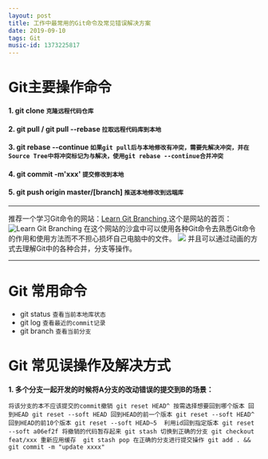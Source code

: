 ```yaml
---
layout: post
title: 工作中最常用的Git命令及常见错误解决方案
date: 2019-09-10
tags: Git
music-id: 1373225817
--- 
```


# Git主要操作命令
#### 1. git clone   `克隆远程代码仓库`
#### 2. git pull / git pull --rebase `拉取远程代码库到本地`
#### 3. git rebase --continue `如果git pull后与本地修改有冲突，需要先解决冲突，并在Source Tree中将冲突标记为与解决，使用git rebase --continue合并冲突`
#### 4. git commit -m'xxx' `提交修改到本地`
#### 5. git push origin master/[branch] `推送本地修改到远端库`


-------
推荐一个学习Git命令的网站：[Learn Git Branching](https://learngitbranching.js.org/),这个是网站的首页：
![Learn Git Branching](https://es-blogimg.oss-cn-hangzhou.aliyuncs.com/img/20190911194932.png)
    在这个网站的沙盒中可以使用各种Git命令去熟悉Git命令的作用和使用方法而不不担心损坏自己电脑中的文件。
    ![](https://es-blogimg.oss-cn-hangzhou.aliyuncs.com/img/20190911195434.png)
    并且可以通过动画的方式去理解Git中的各种合并，分支等操作。

-------
 

# Git 常用命令
* git status `查看当前本地库状态`
* git log `查看最近的commit记录`
* git branch `查看当前分支`



# Git 常见误操作及解决方式
**1. 多个分支一起开发的时候将A分支的改动错误的提交到B的场景：**

`
将该分支的本不应该提交的commit撤销
git reset HEAD^
按需选择想要回到哪个版本
回到HEAD
git reset --soft HEAD
回到HEAD的前一个版本
git reset --soft HEAD^
回到HEAD的前10个版本
git reset --soft HEAD~5 
利用id回到指定版本
git reset --soft a06ef2f
将撤销的代码暂存起来
git stash
切换到正确的分支
git checkout feat/xxx
重新应用缓存 
git stash pop
在正确的分支进行提交操作
git add . && git commit -m "update xxxx"
`

